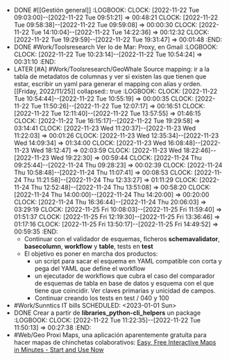 - DONE #[[Gestión general]]
  :LOGBOOK:
  CLOCK: [2022-11-22 Tue 09:03:00]--[2022-11-22 Tue 09:51:21] =>  00:48:21
  CLOCK: [2022-11-22 Tue 09:58:38]--[2022-11-22 Tue 09:59:08] =>  00:00:30
  CLOCK: [2022-11-22 Tue 14:10:04]--[2022-11-22 Tue 14:22:36] =>  00:12:32
  CLOCK: [2022-11-22 Tue 19:29:59]--[2022-11-22 Tue 19:31:47] =>  00:01:48
  :END:
- DONE #Work/Toolsresearch Ver lo de Mar: Proxy, en Gmail
  :LOGBOOK:
  CLOCK: [2022-11-22 Tue 10:23:14]--[2022-11-22 Tue 10:54:24] =>  00:31:10
  :END:
- LATER [#A] #Work/Toolsresearch/GeoWhale Source mapping: ir a la tabla de metadatos de columnas y ver si existen las que tienen que estar, escribir un yaml para generar el mapping con alias y orden. [[Friday, 2022/11/25]]
  collapsed:: true
  :LOGBOOK:
  CLOCK: [2022-11-22 Tue 10:54:44]--[2022-11-22 Tue 10:55:19] =>  00:00:35
  CLOCK: [2022-11-22 Tue 11:50:26]--[2022-11-22 Tue 12:07:17] =>  00:16:51
  CLOCK: [2022-11-22 Tue 12:11:40]--[2022-11-22 Tue 13:57:55] =>  01:46:15
  CLOCK: [2022-11-22 Tue 16:15:17]--[2022-11-22 Tue 19:29:58] =>  03:14:41
  CLOCK: [2022-11-23 Wed 11:20:37]--[2022-11-23 Wed 11:22:03] =>  00:01:26
  CLOCK: [2022-11-23 Wed 12:35:34]--[2022-11-23 Wed 14:09:34] =>  01:34:00
  CLOCK: [2022-11-23 Wed 16:08:48]--[2022-11-23 Wed 18:12:47] =>  02:03:59
  CLOCK: [2022-11-23 Wed 18:22:46]--[2022-11-23 Wed 19:22:30] =>  00:59:44
  CLOCK: [2022-11-24 Thu 09:25:44]--[2022-11-24 Thu 09:28:23] =>  00:02:39
  CLOCK: [2022-11-24 Thu 10:58:48]--[2022-11-24 Thu 11:07:41] =>  00:08:53
  CLOCK: [2022-11-24 Thu 11:21:58]--[2022-11-24 Thu 12:33:27] =>  01:11:29
  CLOCK: [2022-11-24 Thu 12:52:48]--[2022-11-24 Thu 13:51:08] =>  00:58:20
  CLOCK: [2022-11-24 Thu 14:00:00]--[2022-11-24 Thu 14:20:00] =>  00:20:00
  CLOCK: [2022-11-24 Thu 16:36:44]--[2022-11-24 Thu 20:06:03] =>  03:29:19
  CLOCK: [2022-11-25 Fri 10:08:03]--[2022-11-25 Fri 11:59:40] =>  01:51:37
  CLOCK: [2022-11-25 Fri 12:19:30]--[2022-11-25 Fri 13:36:46] =>  01:17:16
  CLOCK: [2022-11-25 Fri 13:50:17]--[2022-11-25 Fri 14:49:52] =>  00:59:35
  :END:
  - Continuar con el validador de esquemas, ficheros **schemavalidator**, **basecolumn**, **workflow** y **table**, tests en **test**
  - El objetivo es poner en marcha dos productos:
    - un script para sacar el esquema en YAML compatible con corta y pega del YAML que define el workflow
    - un ejecutador de workflows que cubra el caso del comparador de esquemas de tabla en base de datos y esquema con el que tiene que coincidir. Ver claves primarias y unicidad de campos.
    - Continuar creando los tests en test / 040 y 100
- #Work/Sunntics IT bills
  SCHEDULED: <2023-01-01 Sun>
- DONE Crear a partir de **libraries_python-cli_helpers** un package
  :LOGBOOK:
  CLOCK: [2022-11-22 Tue 11:22:35]--[2022-11-22 Tue 11:50:13] =>  00:27:38
  :END:
- #Web/Geo Proxi Maps, una aplicación aparentemente gratuíta para hacer mapas de chinchetas colaborativos: [Easy, Free Interactive Maps in Minutes - Start and Use Now](https://www.proxi.co/)